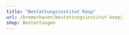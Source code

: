 ```yaml
---
title: "Bestattungsinstitut Koop"
url: /bremerhaven/bestattungsinstitut-koop/
shop: Bestattungen
---
```

